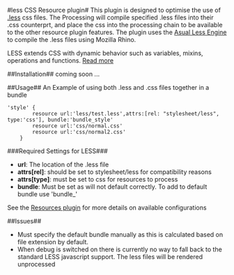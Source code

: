 #less CSS Resource plugin#
This plugin is designed to optimise the use of <a href="http://www.lesscss.org">.less</a> css files. The Processing will compile specified .less files into their .css counterprt, and place the css into the processing chain to be available to the other resource plugin features. The plugin uses the <a href="http://www.asual.com/lesscss/">Asual Less Engine</a> to compile the .less files using Mozilla Rhino.

LESS extends CSS with dynamic behavior such as variables, mixins, operations and functions. <a href="http://www.lesscss.org">Read more</a>


##Installation##
coming soon ...
<!--<pre><code>grails install-plugin lesscss-resources</code></pre>-->

##Usage##
An Example of using both .less and .css files together in a bundle
<pre><code>'style' {
        resource url:'less/test.less',attrs:[rel: "stylesheet/less", type:'css'], bundle:'bundle_style'
        resource url:'css/normal.css'
        resource url:'css/normal2.css'
    }
</code></pre>
###Required Settings for LESS###
<ul>
<li><b>url</b>: The location of the .less file</li>
<li><b>attrs[rel]</b>: should be set to stylesheet/less for compatibility reasons</li>
<li><b>attrs[type]</b>: must be set to css for resources to process</li>
<li><b>bundle</b>: Must be set as will not default correctly. To add to default bundle use 'bundle_<module name>'</li>
</ul>

See the <a href="http://www.grails.org/plugin/resources">Resources plugin</a> for more details on available configurations

##Issues##
<ul>
    <li>Must specify the default bundle manually as this is calculated based on file extension by default.</li>
    <li>When debug is switched on there is currently no way to fall back to the standard LESS javascript support. The less files will be rendered unprocessed</li>
</ul>
